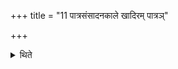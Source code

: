 +++
title = "11 पात्रसंसादनकाले खादिरम् पात्रञ्"

+++

<details><summary>थिते</summary>

पात्रसंसादनकाले खादिरं पात्रं चतुःस्रक्ति प्रयुनक्ति । सौवर्न च प्रवर्तं शतमानस्य कृतम् ११
</details>
